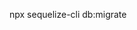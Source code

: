 
<!-- install cli  -->
<!-- npm install -g sequelize-cli -->
<!-- command to Creating Database Tables  -->
npx sequelize-cli db:migrate